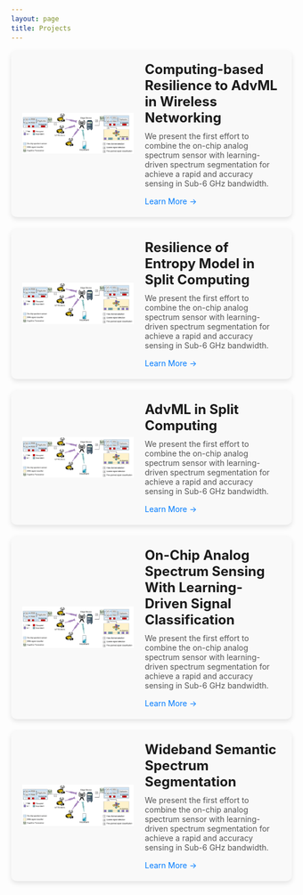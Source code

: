 ```yaml
---
layout: page
title: Projects
---
```


<style>
    .project-card {
        display: flex;
        align-items: center;
        background-color: #f9f9f9;
        padding: 20px;
        border-radius: 10px;
        box-shadow: 0 4px 8px rgba(0, 0, 0, 0.1);
        margin-bottom: 20px;
    }
    .project-card img {
        width: 200px; /* 固定图片宽度 */
        height: 200px; /* 固定图片高度 */
        object-fit: contain; 
        border-radius: 5px;
        margin-right: 20px;
    }
    .project-card h2 {
        margin: 0 0 10px;
        font-size: 24px;
    }
    .project-card p {
        margin: 0;
        font-size: 14px;
        color: #555;
    }
    .project-card a {
        display: inline-block;
        margin-top: 15px;
        font-size: 14px;
        color: #007bff;
        text-decoration: none;
    }
    @media (max-width: 768px) {
        .project-card {
            flex-direction: column;
            text-align: center;
        }
        .project-card img {
            margin-right: 0;
            margin-bottom: 15px;
        }
    }
</style>

<!-- 项目 list -->

<div class="project-card">
    <img src="/assets/img/system_framework_rings_v3-1.png">
    <div>
        <h2>Computing-based Resilience to AdvML in Wireless Networking</h2>
        <p>We present the first effort to combine the on-chip analog spectrum sensor with learning-driven spectrum segmentation for achieve a rapid and accuracy sensing in Sub-6 GHz bandwidth.</p>
        <a href="https://arxiv.org/pdf/2502.15012">Learn More →</a>
    </div>
</div>

<div class="project-card">
    <img src="/assets/img/system_framework_rings_v3-1.png">
    <div>
        <h2>Resilience of Entropy Model in Split Computing</h2>
        <p>We present the first effort to combine the on-chip analog spectrum sensor with learning-driven spectrum segmentation for achieve a rapid and accuracy sensing in Sub-6 GHz bandwidth.</p>
        <a href="/publications.md">Learn More →</a>
    </div>
</div>

<div class="project-card">
    <img src="/assets/img/system_framework_rings_v3-1.png">
    <div>
        <h2>AdvML in Split Computing</h2>
        <p>We present the first effort to combine the on-chip analog spectrum sensor with learning-driven spectrum segmentation for achieve a rapid and accuracy sensing in Sub-6 GHz bandwidth.</p>
        <a href="/publications.md">Learn More →</a>
    </div>
</div>

<div class="project-card">
    <img src="/assets/img/system_framework_rings_v3-1.png">
    <div>
        <h2>On-Chip Analog Spectrum Sensing With Learning-Driven Signal Classification</h2>
        <p>We present the first effort to combine the on-chip analog spectrum sensor with learning-driven spectrum segmentation for achieve a rapid and accuracy sensing in Sub-6 GHz bandwidth.</p>
        <a href="/publications.md">Learn More →</a>
    </div>
</div>

<div class="project-card">
    <img src="/assets/img/system_framework_rings_v3-1.png">
    <div>
        <h2>Wideband Semantic Spectrum Segmentation</h2>
        <p>We present the first effort to combine the on-chip analog spectrum sensor with learning-driven spectrum segmentation for achieve a rapid and accuracy sensing in Sub-6 GHz bandwidth.</p>
        <a href="/publications.md">Learn More →</a>
    </div>
</div>